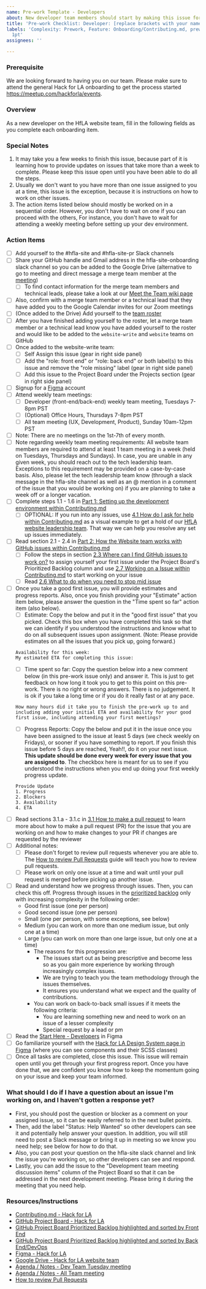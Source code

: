 ```yaml
---
name: Pre-work Template - Developers
about: New developer team members should start by making this issue for themselves
title: 'Pre-work Checklist: Developer: [replace brackets with your name]'
labels: 'Complexity: Prework, Feature: Onboarding/Contributing.md, prework, size:
  1pt'
assignees: ''

---
```


### Prerequisite
We are looking forward to having you on our team. Please make sure to attend the general Hack for LA onboarding to get the process started https://meetup.com/hackforla/events.

### Overview
As a new developer on the HfLA website team, fill in the following fields as you complete each onboarding item.

### Special Notes
1. It may take you a few weeks to finish this issue, because part of it is learning how to provide updates on issues that take more than a week to complete.    Please keep this issue open until you have been able to do all the steps.  
2. Usually we don't want to you have more than one issue assigned to you at a time, this issue is the exception, because it is instructions on how to work on other issues.
3. The action items listed below should mostly be worked on in a sequential order. However, you don't have to wait on one if you can proceed with the others, For instance, you don't have to wait for attending a weekly meeting before setting up your dev environment.  

### Action Items

- [ ] Add yourself to the #hfla-site and #hfla-site-pr Slack channels
- [ ] Share your GitHub handle and Gmail address in the hfla-site-onboarding slack channel so you can be added to the Google Drive (alternative to go to meeting and direct message a merge team member at the [meeting](https://github.com/hackforla/website/wiki/Meetings-and-Agendas
))
  - [ ] To find contact information for the merge team members and technical leads, please take a look at our [Meet the Team wiki page](https://github.com/hackforla/website/wiki/Meet-the-Team)
- [ ] Also, confirm with a merge team member or a technical lead that they have added you to the Google Calendar invites for our Zoom meetings
- [ ] (Once added to the Drive) Add yourself to the [team roster](https://docs.google.com/spreadsheets/d/11u71eT-rZTKvVP8Yj_1rKxf2V45GCaFz4AXA7tS_asM/edit#gid=0)
- [ ] After you have finished adding yourself to the roster, let a merge team member or a technical lead know you have added yourself to the roster and would like to be added to the `website-write` and `website` teams on GitHub
- [ ] Once added to the website-write team:
  - [ ] Self Assign this issue (gear in right side panel)
  - [ ] Add the "role: front end" or "role: back end" or both label(s) to this issue and remove the "role missing" label (gear in right side panel)
  - [ ] Add this issue to the Project Board under the Projects section (gear in right side panel)
- [ ] Signup for a [Figma](https://Figma.com) account
- [ ] Attend weekly team meetings:
  - [ ] Developer (front-end/back-end) weekly team meeting, Tuesdays 7-8pm PST
  - [ ] (Optional) Office Hours, Thursdays 7-8pm PST
  - [ ] All team meeting (UX, Development, Product), Sunday 10am-12pm PST
- [ ] Note: There are no meetings on the 1st-7th of every month.
- [ ] Note regarding weekly team meeting requirements: All website team members are required to attend at least 1 team meeting in a week (held on Tuesdays, Thursdays and Sundays). In case, you are unable in any given week, you should reach out to the tech leadership team. Exceptions to this requirement may be provided on a case-by-case basis. Also, please let the tech leadership team know (through a slack message in the hfla-site channel as well as an @ mention in a comment of the issue that you would be working on) if you are planning to take a week off or a longer vacation.
- [ ] Complete steps 1.1 - 1.6 in [Part 1: Setting up the development environment within Contributing.md](https://github.com/hackforla/website/blob/gh-pages/CONTRIBUTING.md#part-1-setting-up-the-development-environment)
  - [ ] OPTIONAL: If you run into any issues, use [4.1 How do I ask for help within Contributing.md](https://github.com/hackforla/website/blob/gh-pages/CONTRIBUTING.md#41-what-do-i-do-if-i-need-help) as a visual example to get a hold of our [HfLA website leadership team](https://github.com/hackforla/website/projects/7#card-69730135). That way we can help you resolve any set up issues immediately.
- [ ] Read section 2.1 - 2.4 in [Part 2: How the Website team works with GitHub issues within Contributing.md](https://github.com/hackforla/website/blob/gh-pages/CONTRIBUTING.md#part-2-how-the-website-team-works-with-github-issues)
  - [ ] Follow the steps in section [2.3 Where can I find GitHub issues to work on?](https://github.com/hackforla/website/blob/gh-pages/CONTRIBUTING.md#23-where-can-i-find-github-issues-to-work-on) to assign yourself your first issue under the Project Board's Prioritized Backlog column and use [2.7 Working on a Issue within Contributing.md](https://github.com/hackforla/website/blob/gh-pages/CONTRIBUTING.md#27-working-on-an-issue) to start working on your issue
  - [ ] Read [2.6 What to do when you need to stop mid issue](https://github.com/hackforla/website/blob/gh-pages/CONTRIBUTING.md#26-what-to-do-when-you-need-to-stop-mid-issue)
- [ ] Once you take a good first issue, you will provide estimates and progress reports. Also, once you finish providing your "Estimate" action item below, please answer the question in the "Time spent so far" action item (also below).
   - [ ] Estimate: Copy the below and put it in the "good first issue" that you picked.
 Check this box when you have completed this task so that we can identify if you understood the instructions and know what to do on all subsequent issues upon assignment. (Note: Please provide estimates on all the issues that you pick up, going forward.)
    ```
   Availability for this week:
   My estimated ETA for completing this issue:
    ```
   - [ ] Time spent so far: Copy the question below into a new comment below (in this pre-work issue only) and answer it. This is just to get feedback on how long it took you to get to this point on this pre-work. There is no right or wrong answers. There is no judgement. It is ok if you take a long time or if you do it really fast or at any pace.
    ```
    How many hours did it take you to finish the pre-work up to and including adding your initial ETA and availability for your good first issue, including attending your first meetings?
    ```
   - [ ] Progress Reports: Copy the below and put it in the issue once you have been assigned to the issue at least 5 days (we check weekly on Fridays), or sooner if you have something to report.  If you finish this issue before 5 days are reached, Yeah!!, do it on your next issue. **This update should be done every week for every issue that you are assigned to**. The checkbox here is meant for us to see if you understood the instructions when you end up doing your first weekly progress update.
    ```
    Provide Update
    1. Progress
    2. Blockers
    3. Availability
    4. ETA
    ```
- [ ] Read sections 3.1.a - 3.1.c in [3.1 How to make a pull request](https://github.com/hackforla/website/blob/2e3c45fede99e61f479548ccca3f0dda83e351db/CONTRIBUTING.md#31-how-to-make-a-pull-request) to learn more about how to make a pull request (PR) for the issue that you are working on and how to make changes to your PR if changes are requested by the reviewer
- [ ] Additional notes:
   - [ ] Please don't forget to review pull requests whenever you are able to.  The [How to review Pull Requests](https://github.com/hackforla/website/wiki/How-to-review-pull-requests) guide will teach you how to review pull requests.
   - [ ] Please work on only one issue at a time and wait until your pull request is merged before picking up another issue.
- [ ] Read and understand how we progress through issues. Then, you can check this off.
Progress through issues in the [prioritized backlog](https://github.com/hackforla/website/projects/7#column-7198257) only with increasing complexity in the following order:
  - Good first issue (one per person)
  - Good second issue (one per person)
  - Small (one per person, with some exceptions, see below)
  - Medium (you can work on more than one medium issue, but only one at a time)
  - Large (you can work on more than one large issue, but only one at a time)
    - The reasons for this progression are:
      - The issues start out as being prescriptive and become less so as you gain more experience by working through increasingly complex issues.
      - We are trying to teach you the team methodology through the issues themselves.
      - It ensures you understand what we expect and the quality of contributions.
    - You can work on back-to-back small issues if it meets the following criteria:
      - You are learning something new and need to work on an issue of a lesser complexity
      - Special request by a lead or pm
- [ ] Read the [Start Here - Developers](https://www.figma.com/file/0RRPy1Ph7HafI3qOITg0Mr/Hack-for-LA-Website?node-id=8583%3A0) in Figma
- [ ] Go familiarize yourself with the [Hack for LA Design System page in Figma](https://www.figma.com/file/0RRPy1Ph7HafI3qOITg0Mr/Hack-for-LA-Website?node-id=3464%3A3)  (where you can see components and their SCSS classes)
- [ ] Once all tasks are completed, close this issue.  This issue will remain open until you get through your first progress report.  Once you have done that, we are confident you know how to keep the momentum going on your issue and keep your team informed.

### What should I do if I have a question about an issue I'm working on, and I haven't gotten a response yet?
- First, you should post the question or blocker as a comment on your assigned issue, so it can be easily referred to in the next bullet points.
- Then, add the label "Status: Help Wanted" so other developers can see it and potentially help answer your question. In addition, you will still need to post a Slack message or bring it up in meeting so we know you need help; see below for how to do that.
- Also, you can post your question on the hfla-site slack channel and link the issue you're working on, so other developers can see and respond.
- Lastly, you can add the issue to the "Development team meeting discussion items" column of the Project Board so that it can be addressed in the next development meeting. Please bring it during the meeting that you need help.

### Resources/Instructions
- [Contributing.md - Hack for LA](https://github.com/hackforla/website/blob/gh-pages/CONTRIBUTING.md)
- [GitHub Project Board - Hack for LA](https://github.com/hackforla/website/projects/7)
- [GitHub Project Board Prioritized Backlog highlighted and sorted by Front End](https://github.com/hackforla/website/projects/7?card_filter_query=label%3A%22role%3A+front+end%22)
- [GitHub Project Board Prioritized Backlog highlighted and sorted by Back End/DevOps](https://github.com/hackforla/website/projects/7?card_filter_query=label%3A%22role%3A+back+end%2Fdevops%22)
- [Figma - Hack for LA](https://www.figma.com/file/0RRPy1Ph7HafI3qOITg0Mr/Hack-for-LA-Website)
- [Google Drive - Hack for LA website team](https://drive.google.com/drive/folders/1p76K0FgfiAWeIIEyoyJ_Iik8FVj8cBjT?usp=sharing)
- [Agenda / Notes - Dev Team Tuesday meeting](https://github.com/hackforla/website/issues/2010)
- [Agenda / Notes - All Team meeting](https://github.com/hackforla/website/issues/2027)
- [How to review Pull Requests](https://github.com/hackforla/website/wiki/How-to-review-pull-requests)
